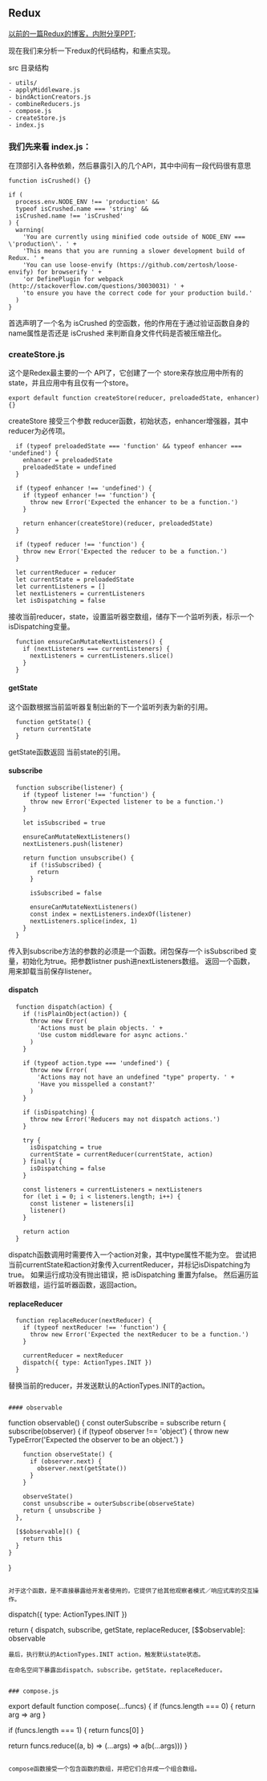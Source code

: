 ## Redux

[以前的一篇Redux的博客，内附分享PPT](https://github.com/94dreamer/Note/tree/master/Redux的subscribe的困境);

现在我们来分析一下redux的代码结构，和重点实现。

src 目录结构

```
- utils/
- applyMiddleware.js
- bindActionCreators.js
- combineReducers.js
- compose.js
- createStore.js
- index.js
```

### 我们先来看 index.js：

在顶部引入各种依赖，然后暴露引入的几个API，其中中间有一段代码很有意思

```
function isCrushed() {}

if (
  process.env.NODE_ENV !== 'production' &&
  typeof isCrushed.name === 'string' &&
  isCrushed.name !== 'isCrushed'
) {
  warning(
    'You are currently using minified code outside of NODE_ENV === \'production\'. ' +
    'This means that you are running a slower development build of Redux. ' +
    'You can use loose-envify (https://github.com/zertosh/loose-envify) for browserify ' +
    'or DefinePlugin for webpack (http://stackoverflow.com/questions/30030031) ' +
    'to ensure you have the correct code for your production build.'
  )
}
```

首选声明了一个名为 isCrushed 的空函数，他的作用在于通过验证函数自身的 name属性是否还是 isCrushed 来判断自身文件代码是否被压缩丑化。



### createStore.js

这个是Redex最主要的一个 API了，它创建了一个 store来存放应用中所有的state，并且应用中有且仅有一个store。

```
export default function createStore(reducer, preloadedState, enhancer) {}
```

createStore 接受三个参数 reducer函数，初始状态，enhancer增强器，其中reducer为必传项。

```
  if (typeof preloadedState === 'function' && typeof enhancer === 'undefined') {
    enhancer = preloadedState
    preloadedState = undefined
  }

  if (typeof enhancer !== 'undefined') {
    if (typeof enhancer !== 'function') {
      throw new Error('Expected the enhancer to be a function.')
    }

    return enhancer(createStore)(reducer, preloadedState)
  }

  if (typeof reducer !== 'function') {
    throw new Error('Expected the reducer to be a function.')
  }
```

```
  let currentReducer = reducer
  let currentState = preloadedState
  let currentListeners = []
  let nextListeners = currentListeners
  let isDispatching = false
```
接收当前reducer，state，设置监听器空数组，储存下一个监听列表，标示一个isDispatching变量。

```
  function ensureCanMutateNextListeners() {
    if (nextListeners === currentListeners) {
      nextListeners = currentListeners.slice()
    }
  }
```

#### getState

这个函数根据当前监听器复制出新的下一个监听列表为新的引用。

```
  function getState() {
    return currentState
  }
```
getState函数返回 当前state的引用。

#### subscribe

```
  function subscribe(listener) {
    if (typeof listener !== 'function') {
      throw new Error('Expected listener to be a function.')
    }

    let isSubscribed = true

    ensureCanMutateNextListeners()
    nextListeners.push(listener)

    return function unsubscribe() {
      if (!isSubscribed) {
        return
      }

      isSubscribed = false

      ensureCanMutateNextListeners()
      const index = nextListeners.indexOf(listener)
      nextListeners.splice(index, 1)
    }
  }
```

传入到subscribe方法的参数的必须是一个函数。闭包保存一个 isSubscribed 变量，初始化为true。把参数listner push进nextListeners数组。
返回一个函数，用来卸载当前保存listener。

#### dispatch

```
  function dispatch(action) {
    if (!isPlainObject(action)) {
      throw new Error(
        'Actions must be plain objects. ' +
        'Use custom middleware for async actions.'
      )
    }

    if (typeof action.type === 'undefined') {
      throw new Error(
        'Actions may not have an undefined "type" property. ' +
        'Have you misspelled a constant?'
      )
    }

    if (isDispatching) {
      throw new Error('Reducers may not dispatch actions.')
    }

    try {
      isDispatching = true
      currentState = currentReducer(currentState, action)
    } finally {
      isDispatching = false
    }

    const listeners = currentListeners = nextListeners
    for (let i = 0; i < listeners.length; i++) {
      const listener = listeners[i]
      listener()
    }

    return action
  }

```

dispatch函数调用时需要传入一个action对象，其中type属性不能为空。
尝试把当前currentState和action对象传入currentReducer，并标记isDispatching为true。
如果运行成功没有抛出错误，把 isDispatching 重置为false。
然后遍历监听器数组，运行监听器函数，返回action。

#### replaceReducer

```
  function replaceReducer(nextReducer) {
    if (typeof nextReducer !== 'function') {
      throw new Error('Expected the nextReducer to be a function.')
    }

    currentReducer = nextReducer
    dispatch({ type: ActionTypes.INIT })
  }
```
替换当前的reducer，并发送默认的ActionTypes.INIT的action。

```

#### observable

```
  function observable() {
    const outerSubscribe = subscribe
    return {
      subscribe(observer) {
        if (typeof observer !== 'object') {
          throw new TypeError('Expected the observer to be an object.')
        }

        function observeState() {
          if (observer.next) {
            observer.next(getState())
          }
        }

        observeState()
        const unsubscribe = outerSubscribe(observeState)
        return { unsubscribe }
      },

      [$$observable]() {
        return this
      }
    }
  }
```

对于这个函数，是不直接暴露给开发者使用的，它提供了给其他观察者模式／响应式库的交互操作。

```
  dispatch({ type: ActionTypes.INIT })

  return {
    dispatch,
    subscribe,
    getState,
    replaceReducer,
    [$$observable]: observable

```
最后，执行默认的ActionTypes.INIT action，触发默认state状态。

在命名空间下暴露出dispatch，subscribe，getState，replaceReducer。


### compose.js

```
export default function compose(...funcs) {
  if (funcs.length === 0) {
    return arg => arg
  }

  if (funcs.length === 1) {
    return funcs[0]
  }

  return funcs.reduce((a, b) => (...args) => a(b(...args)))
}
```

compose函数接受一个包含函数的数组，并把它们合并成一个组合数组。















